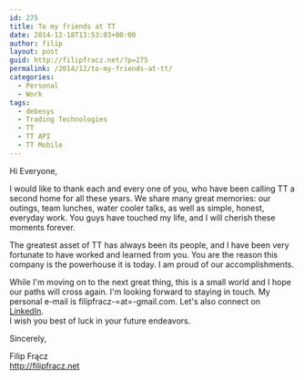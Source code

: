 ```yaml
---
id: 275
title: To my friends at TT
date: 2014-12-18T13:53:03+00:00
author: filip
layout: post
guid: http://filipfracz.net/?p=275
permalink: /2014/12/to-my-friends-at-tt/
categories:
  - Personal
  - Work
tags:
  - debesys
  - Trading Technologies
  - TT
  - TT API
  - TT Mobile
---
```

<div dir="ltr">
  Hi Everyone,</p>

  <p>
    I would like to thank each and every one of you, who have been calling TT a second home for all these years. We share many great memories: our outings, team lunches, water cooler talks, as well as simple, honest, everyday work. You guys have touched my life, and I will cherish these moments forever.
  </p>

  <p>
    The greatest asset of TT has always been its people, and I have been very fortunate to have worked and learned from you. You are the reason this company is the powerhouse it is today. I am proud of our accomplishments.
  </p>

  <p>
    While I'm moving on to the next great thing, this is a small world and I hope our paths will cross again. I'm looking forward to staying in touch. My personal e-mail is filipfracz-=at=-gmail.com. Let's also connect on <a href="http://www.linkedin.com/in/filipfracz" target="_blank">LinkedIn</a>.<br /> I wish you best of luck in your future endeavors.
  </p>

  <p>
    Sincerely,
  </p>

  <p>
    Filip Frącz<br /> <a href="http://filipfracz.net" target="_blank">http://filipfracz.net</a></div>